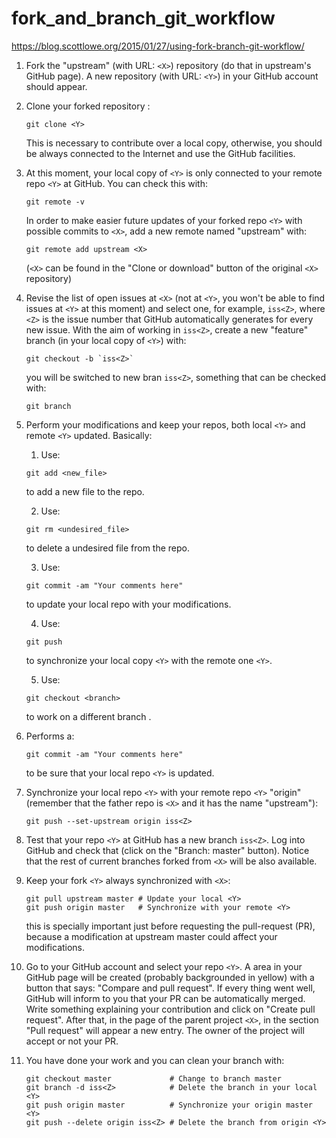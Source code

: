 # fork_and_branch_git_workflow
https://blog.scottlowe.org/2015/01/27/using-fork-branch-git-workflow/

1. Fork the "upstream" (with URL: `<X>`) repository (do that in
   upstream's GitHub page).  A new repository (with URL: `<Y>`) in
   your GitHub account should appear.

2. Clone your forked repository <X>:
   ```
   git clone <Y>
   ```
   This is necessary to contribute over a local copy, otherwise, you
   should be always connected to the Internet and use the GitHub
   facilities.

3. At this moment, your local copy of `<Y>` is only connected to your
   remote repo `<Y>` at GitHub. You can check this with:
   ```
   git remote -v
   ```
   In order to make easier future updates of your forked repo `<Y>` with
   possible commits to `<X>`, add a new remote named "upstream" with:
   ```
   git remote add upstream <X>
   ```
   (`<X>` can be found in the "Clone or download" button of the original
   `<X>` repository)

4. Revise the list of open issues at `<X>` (not at `<Y>`, you won't be
   able to find issues at `<Y>` at this moment) and select one, for
   example, `iss<Z>`, where `<Z>` is the issue number that GitHub
   automatically generates for every new issue. With the aim of
   working in `iss<Z>`, create a new "feature" branch (in your local
   copy of `<Y>`) with:
   ```
   git checkout -b `iss<Z>`
   ```
   you will be switched to new bran `iss<Z>`, something that can be
   checked with:
   ```
   git branch
   ```
   
5. Perform your modifications and keep your repos, both local `<Y>` and
   remote `<Y>` updated. Basically:
   
   1. Use:
   ```
   git add <new_file>
   ```
   to add a new file to the repo.

   2. Use:
   ```
   git rm <undesired_file>
   ```
   to delete a undesired file from the repo.
	
   3. Use:
   ```
   git commit -am "Your comments here"
   ```
   to update your local repo with your modifications.

   4. Use:
   ```
   git push
   ```
   to synchronize your local copy `<Y>` with the remote one `<Y>`.

   5. Use:
   ```
   git checkout <branch>
   ```
   to work on a different branch <branch>.

6. Performs a:
   ```
   git commit -am "Your comments here"
   ```
   to be sure that your local repo `<Y>` is updated.

7. Synchronize your local repo `<Y>` with your remote repo `<Y>`
   "origin" (remember that the father repo is `<X>` and it has the
   name "upstream"):
   ```
   git push --set-upstream origin iss<Z>
   ```
   
8. Test that your repo `<Y>` at GitHub has a new branch `iss<Z>`. Log
   into GitHub and check that (click on the "Branch: master"
   button). Notice that the rest of current branches forked from `<X>`
   will be also available.

9. Keep your fork `<Y>` always synchronized with `<X>`:
   ```
   git pull upstream master # Update your local <Y>
   git push origin master   # Synchronize with your remote <Y>
   ```
   this is specially important just before requesting the pull-request
   (PR), because a modification at upstream master could affect your
   modifications.

10. Go to your GitHub account and select your repo `<Y>`. A area in your
    GitHub page will be created (probably backgrounded in yellow) with
    a button that says: "Compare and pull request". If every thing
    went well, GitHub will inform to you that your PR can be
    automatically merged. Write something explaining your contribution
    and click on "Create pull request". After that, in the page of the
    parent project `<X>`, in the section "Pull request" will appear a
    new entry. The owner of the project will accept or not your PR.

11. You have done your work and you can clean your branch with:
	```
    git checkout master             # Change to branch master
    git branch -d iss<Z>            # Delete the branch in your local <Y>
    git push origin master          # Synchronize your origin master <Y>
    git push --delete origin iss<Z> # Delete the branch from origin <Y>
	```
